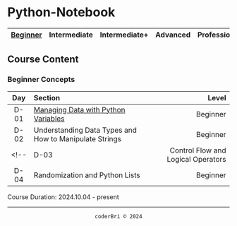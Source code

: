 # Python-Notebook


| [Beginner](#beginner-concepts) | Intermediate | Intermediate+ | Advanced | Professional | Projects |
| :------: | :----------: | :-----------: | :------: | :----------: | :------: |

<!-- Based on Dr. Angela Yu's Python Pro Bootcamp. -->


## Course Content

### Beginner Concepts

| Day | Section | Level |
| :-: | :------ | ----: |
| D-01 | [Managing Data with Python Variables](./Beginner_Python/D-01-Mainpulating_Data_with_Python_Variables/) | Beginner |
| D-02 | Understanding Data Types and How to Manipulate Strings | Beginner |
<!-- | D-03 | Control Flow and Logical Operators | Beginner |
| D-04 | Randomization and Python Lists | Beginner | -->


<!--
### Intermediate Concepts

### Projects

| N˚ | Concept | Level |
| :- | :------ | ----: |
| 01 | Band Name Generator | Beginner |
| 02 | Tip Calculator | Beginner |

-->

Course Duration: 2024.10.04 - present

---
<section align="center">
  <code>coderBri © 2024</code>
</section>
